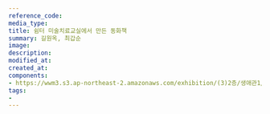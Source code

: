 ```yaml
---
reference_code:
media_type:
title: 쉼터 미술치료교실에서 만든 동화책
summary: 길원옥, 최갑순
image:
description:
modified_at:
created_at:
components:
- https://wwm3.s3.ap-northeast-2.amazonaws.com/exhibition/(3)2층/생애관1/자료/LHS_6929.jpg
tags:
-
---
```

